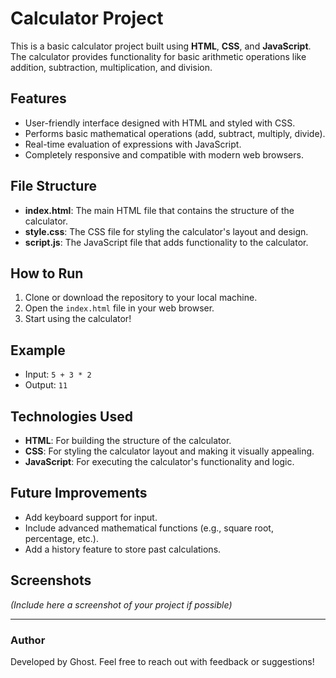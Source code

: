 # Calculator Project

This is a basic calculator project built using **HTML**, **CSS**, and **JavaScript**. The calculator provides
functionality for basic arithmetic operations like addition, subtraction, multiplication, and division.

## Features

- User-friendly interface designed with HTML and styled with CSS.
- Performs basic mathematical operations (add, subtract, multiply, divide).
- Real-time evaluation of expressions with JavaScript.
- Completely responsive and compatible with modern web browsers.

## File Structure

- **index.html**: The main HTML file that contains the structure of the calculator.
- **style.css**: The CSS file for styling the calculator's layout and design.
- **script.js**: The JavaScript file that adds functionality to the calculator.

## How to Run

1. Clone or download the repository to your local machine.
2. Open the `index.html` file in your web browser.
3. Start using the calculator!

## Example

- Input: `5 + 3 * 2`
- Output: `11`

## Technologies Used

- **HTML**: For building the structure of the calculator.
- **CSS**: For styling the calculator layout and making it visually appealing.
- **JavaScript**: For executing the calculator's functionality and logic.

## Future Improvements

- Add keyboard support for input.
- Include advanced mathematical functions (e.g., square root, percentage, etc.).
- Add a history feature to store past calculations.

## Screenshots

*(Include here a screenshot of your project if possible)*

---

### Author

Developed by Ghost. Feel free to reach out with feedback or suggestions!